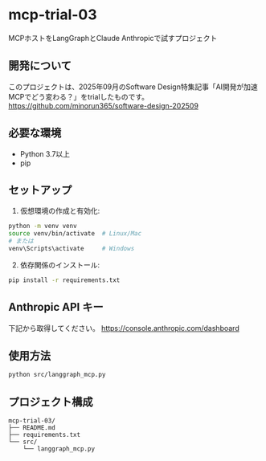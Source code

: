 # mcp-trial-03

MCPホストをLangGraphとClaude Anthropicで試すプロジェクト

## 開発について

このプロジェクトは、2025年09月のSoftware Design特集記事「AI開発が加速 MCPでどう変わる？」をtrialしたものです。
https://github.com/minorun365/software-design-202509

## 必要な環境

- Python 3.7以上
- pip

## セットアップ

1. 仮想環境の作成と有効化:
```bash
python -m venv venv
source venv/bin/activate  # Linux/Mac
# または
venv\Scripts\activate     # Windows
```

2. 依存関係のインストール:
```bash
pip install -r requirements.txt
```

## Anthropic API キー

下記から取得してください。
https://console.anthropic.com/dashboard

## 使用方法

```zsh
python src/langgraph_mcp.py
```

## プロジェクト構成

```
mcp-trial-03/
├── README.md
├── requirements.txt
└── src/
    └── langgraph_mcp.py
```
